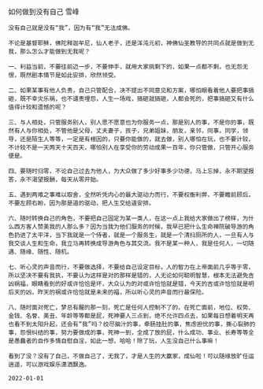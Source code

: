 如何做到没有自己
雪峰

    没有自己就是没有“我”，因为有“我”无法成佛。

    不论是基督耶稣，佛陀释迦牟尼，仙人老子，还是浑沌元初，神佛仙圣教导的共同点就是做到无我，那么怎么才能做到无我呢？

    一、利益当前，不要往前迈一步，不要伸手，就用大家挑剩下的，如果一点都不剩，也无怨无恨，既然剧本情节是如此安排，欣然领受。

    二、如果某事有他人负责，自己只管配合，决不提出不同意见和方案，哪怕眼看着他人要把事搞砸，既不幸灾乐祸，也不谴责埋怨，人生一场戏，搞砸就搞砸，人都会死的，把事搞砸又有什么值得计较和遗憾的呢？

    三、与人相处，只管服务别人，别人愿不愿意也为你服务一点，那是别人的事，不是你的事，既然有人与你相处，不管他是父母，丈夫妻子，孩子，兄弟姐妹，朋友，亲邻，同事，同学，领导，还是陌生人等等，一定是有根因的，只要你能做的，就去做，别人哪怕在玩，也不要计较，不计较不是一天两天十天百天，哪怕别人在享受你的劳动成果一百年，你只管做，只管开心服务便是。

    四、要随时归零，不论自己过去为他人，为大众做了多少好事多少功德，马上忘掉，永不期望报答，永不渴望报酬，每天从零开始。

    五、遇到两难之事难以取舍，全然听凭内心的最大驱动力而行，不要权衡利弊，不要瞻前顾后，不要左顾右盼，因为那是道的驱动，把人生交给道安排。

    六、随时转换自己的角色，不要把自己固定为某一类人，在这一点上我给大家做出了榜样，为什么西方客人赞美我的人那么多？因为当我为他们服务的时候，我早已把什么生命禅院破导游的角色扔进了太平洋，当下我就是一个侍者，就是一个服务生，就是一个清扫厕所的人，一旦有人与我交谈人生和生命，我立马再转换成导游角色与其交流。我不是某一种人，我是任何人，一切随遇、随缘、随性、随机。

    七、听心灵的声音而行，不要做选择，不要给自己设定目标，人的智力在上帝面前几乎等于零，所以坚决不要有我执，不要认为这样是对的那样是错的，人无论如何聪明智慧，根本无法避免吉凶祸福，眼睛看到的好或许恰恰是坏，大众认为的对或许恰恰就是错，今天的吉或许恰恰就是明后天的凶，昨天的祸或许恰恰就是未来的福，所以听心灵的声音而行最保险。

    八、随时面对死亡，梦总有醒的那一刻，死亡是任何人控制不了的，在死亡面前，地位、权势、金钱、名誉、美丑、年龄等等都是屁，死神要人三点到，绝不允许四点去，如果每日想着明天再也看不到太阳升起，还会有“我”吗？绞尽脑汁的事，牵肠挂肚的事，焦虑担忧的事，撕心裂肺的事，怨恨纠结的事，努力要做成的事，死神一到，全成了放的屁，什么成功、事业、长寿等等全是愚蠢者的自作多情自慰自淫，如此一想，哈哈！除了玩，人生没自己什么事嘛！

    看到了没？没有了自己，不做自己了，无我了，才是人生的大赢家，成仙啦！可以随缘放旷任运逍遥，可以游戏娱乐潇洒飘逸。

    2022-01-01



